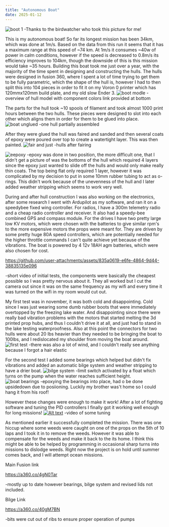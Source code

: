 ```yaml
---
title: "Autonomous Boat"
date: 2025-01-12
---
```

![boot 1](https://github.com/user-attachments/assets/46c3a189-8428-4dcf-b542-23ebe217a02a)
-Thanks to the birdwatcher who took this picture for me!

This is my autonomous boat! So far its longest mission has been 34km, which was done at 1m/s. Based on the data from this run it seems that it has a maximum range at this speed of ~74 km. At 1m/s it consumes ~40w of power in calm conditions, however if the speed is decreased to 0.8m/s its efficiency improves to 104km, though the downside of this is this mission would take ~35 hours. Building this boat took me just over a year, with the majority of the time spent in designing and constructing the hulls. The hulls were designed in fusion 360, where I spent a lot of time trying to get them to be fully parametric, which the shape of the hull is, however I had to then split this into 104 pieces in order to fit it on my Voron 0 printer which has 120mmx120mm build plate, and my old slow Ender 3. 
![boot modle](https://github.com/user-attachments/assets/ddf60f52-4661-4a29-864c-b63d0fddd672)
-overview of hull model with component colors link provided at bottom

The parts for the hull took ~10 spools of filament and took almost 1000 print hours between the two hulls. These pieces were designed to slot into each other which aligns them in order for them to be glued into place. 
![boat unglued](https://github.com/user-attachments/assets/d0117da6-6ca4-4c65-a91a-6f26f8b1418d)
-one hull partially assembled

After they were glued the hull was faired and sanded and then several coats of epoxy were poured over top to create a watertight layer. This was then painted.
![fair and just](https://github.com/user-attachments/assets/d55351f0-374a-40ef-ad2c-d64b229e895f)
-hulls after fairing

![eepoxy](https://github.com/user-attachments/assets/38eb3883-7169-421e-b9aa-8b9b4aec90b2)
-epoxy was done in two position, the more difficult one, that I didn't get a picture of was the
bottoms of the hull which required 4 layers since the epoxy just wanted to slide off the hulls and would only make really thin coats. The top being flat only required 1 layer, however it was complicated by my decision to put in some 10mm rubber tubing to act as o-rings. This didn't work because of the unevenness of the hull and I later added weather stripping which seems to work very well. 

During and after hull construction I was also working on the electronics, after some research I went with Ardupilot as my software, and ran it on a speedybee fixed wing controller. For radios, I have a 300m telemetry radio and a cheap radio controller and receiver. It also had a speedy-bee combined GPS and compass module. For the drives I have two pretty large low KV motors, which were chosen with the batteries to give similar rpm's to the more expensive motors the props were meant for. They are driven by some pretty huge 80A speed controllers, which are potentially needed for the higher throttle commands I can't quite achieve yet because of the vibrations. The boat is powered by 4 12v 18AH agm batteries, which were also chosen for cost.

https://github.com/user-attachments/assets/835a0619-e6fe-4864-9d44-38835135e096

-short video of initial tests, the components were basically the cheapest possible so I was pretty nervous about it. They all worked but I cut the camera out since it was on the same frequency as my wifi and every time it was turned on the wifi in my room would cut out.

My first test was in november, it was both cold and disappointing. Cold since I was just wearing some dumb rubber boots that were immediately overtopped by the freezing lake water. And disappointing since there were really bad vibration problems with the motors that started melting the 3d printed prop hubs, and thus I couldn't drive it at all, and just had to stand in the lake testing waterproofness. Also at this point the connectors for two hulls were about 20 lbs heavier than they needed to be bringing the boat to 100lbs, and I redislocated my shoulder from moving the boat around. 
![first test](https://github.com/user-attachments/assets/3c4ae99d-7ea3-4b6f-8ce4-9eeabe60b72f)
-there was also a lot of wind, and I couldn't really see anything because I forgot a hair elastic

For the second test I added some bearings which helped but didn't fix vibrations and added an automatic bilge system and weather stripping to have a drier boat.
![bilge system](https://github.com/user-attachments/assets/48c4a524-19db-41d9-aec2-356b069fba0e)
-limit switch activated by a float which turns on the pump when the water reaches sufficient height.
![boat bearings](https://github.com/user-attachments/assets/9ef9e83e-f869-4a10-aed2-90bc061bda14)
-epoxying the bearings into place, had o be done upsidedown due to posiioning. Luckily my brother was't home so I could hang it from his roof!

However these changes were enough to make it work! After a lot of fighting software and tuning the PID controllers I finally got it working well enough for long missions!
[![Alt text](https://img.youtube.com/vi/VCD_91h2P_U/0.jpg)](https://www.youtube.com/watch?v=VCD_91h2P_U)
-video of some tuning

As mentioned earlier it successfully completed the mission. There was one hiccup where some weeds were caught on one of the props on the 5th of 10 laps and I took it in to remove the weeds. However it was able to compensate for the weeds and make it back to the its home. I think this might be able to be helped by programming in occasional sharp turns into missions to dislodge weeds. Right now the project is on hold until summer comes back, and I will attempt ocean missions.

Main Fusion link

https://a360.co/4gN0Tar

-mostly up to date however bearings, bilge system and revised lids not included.

Bilge Link

https://a360.co/40gM7BN

-bits were cut out of ribs to ensure proper operation of pumps

